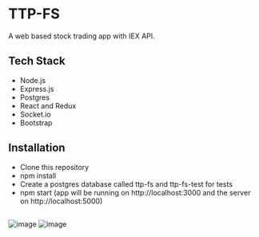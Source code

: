 # TTP-FS
A web based stock trading app with IEX API.

## Tech Stack
- Node.js
- Express.js
- Postgres
- React and Redux
- Socket.io
- Bootstrap

## Installation
- Clone this repository
- npm install
- Create a postgres database called ttp-fs and ttp-fs-test for tests
- npm start (app will be running on http://localhost:3000 and the server on http://localhost:5000)

## 
![image](https://user-images.githubusercontent.com/26104823/63310568-4ac2b480-c2c9-11e9-8679-0c3d17940ff2.png)
![image](https://user-images.githubusercontent.com/26104823/63310575-5615e000-c2c9-11e9-8bf3-186500872812.png)
